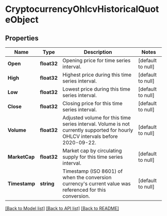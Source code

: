 # CryptocurrencyOhlcvHistoricalQuoteObject

## Properties
Name | Type | Description | Notes
------------ | ------------- | ------------- | -------------
**Open** | **float32** | Opening price for time series interval. | [default to null]
**High** | **float32** | Highest price during this time series interval. | [default to null]
**Low** | **float32** | Lowest price during this time series interval. | [default to null]
**Close** | **float32** | Closing price for this time series interval. | [default to null]
**Volume** | **float32** | Adjusted volume for this time series interval. Volume is not currently supported for hourly OHLCV intervals before 2020-09-22. | [default to null]
**MarketCap** | **float32** | Market cap by circulating supply for this time series interval. | [default to null]
**Timestamp** | **string** | Timestamp (ISO 8601) of when the conversion currency&#39;s current value was referenced for this conversion. | [default to null]

[[Back to Model list]](../README.md#documentation-for-models) [[Back to API list]](../README.md#documentation-for-api-endpoints) [[Back to README]](../README.md)


